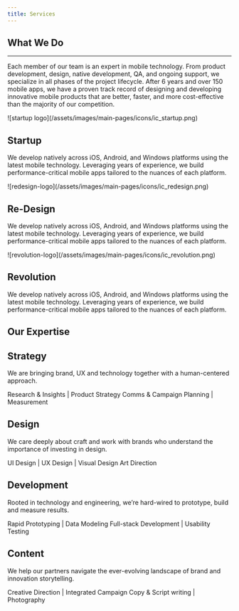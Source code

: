 ```yaml
---
title: Services
---
```


<h2>What We Do</h2>
<hr className='hr-green'>
<p>Each member of our team is an expert in mobile technology. From product development, design, native development, QA, and ongoing support, we specialize in all phases of the project lifecycle. After 6 years and over 150 mobile apps, we have a proven track record of designing and developing innovative mobile products that are better, faster, and more cost-effective than the majority of our competition.</p>

<div className='services-block'>
![startup logo](/assets/images/main-pages/icons/ic_startup.png) 
<div className='services-block-text'>
<h2>Startup</h2>
<p>We develop natively across iOS, Android, and Windows platforms using the latest mobile technology. Leveraging years of experience, we build performance-critical mobile apps tailored to the nuances of each platform.</p>
</div></div>

<div className='services-block'>
![redesign-logo](/assets/images/main-pages/icons/ic_redesign.png) 
<div className='services-block-text'>
<h2>Re-Design</h2>
<p>We develop natively across iOS, Android, and Windows platforms using the latest mobile technology. Leveraging years of experience, we build performance-critical mobile apps tailored to the nuances of each platform.</p>
</div></div>

<div className='services-block'>
![revolution-logo](/assets/images/main-pages/icons/ic_revolution.png) 
<div className='services-block-text'>
<h2>Revolution</h2>
<p>We develop natively across iOS, Android, and Windows platforms using the latest mobile technology. Leveraging years of experience, we build performance-critical mobile apps tailored to the nuances of each platform.</p>
</div></div>


<h2>Our Expertise</h2>

<div className='services-block'>
<h2>Strategy</h2>
<p>We are bringing brand, UX and technology together with a human-centered approach.</p>
<p>Research & Insights | Product Strategy  
Comms & Campaign Planning | Measurement</p>
</div>

<div className='expertise-block'>
<h2>Design</h2>
<p>We care deeply about craft and work with brands who understand the importance of investing in design.</p>
<p>UI Design  | UX Design | Visual Design  
Art Direction</p>
</div>

<div className='expertise-block'>
<h2>Development</h2>
<p>Rooted in technology and engineering, we’re hard-wired to prototype, build and measure results.</p>
<p>Rapid Prototyping | Data Modeling
Full-stack Development | Usability Testing</p>
</div>

<div className='expertise-block'>
<h2>Content</h2>
<p>We help our partners navigate the ever-evolving landscape of brand and innovation storytelling.</p>
<p>Creative Direction | Integrated Campaign
Copy & Script writing | Photography
</p>
</div>
